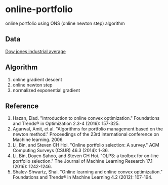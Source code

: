 # online-portfolio
online portfolio using ONS (online newton step) algorithm

## Data

[Dow jones industrial average](https://www.kaggle.com/dantest232/dow-jones-1jan2000-to-6dec2017)

## Algorithm

1. online gradient descent
2. online newton step
3. normalized exponential gradient

## Reference

1. Hazan, Elad. "Introduction to online convex optimization." Foundations and Trends® in Optimization 2.3-4 (2016): 157-325.
2. Agarwal, Amit, et al. "Algorithms for portfolio management based on the newton method." Proceedings of the 23rd international conference on Machine learning. 2006.
3. Li, Bin, and Steven CH Hoi. "Online portfolio selection: A survey." ACM Computing Surveys (CSUR) 46.3 (2014): 1-36.
4. Li, Bin, Doyen Sahoo, and Steven CH Hoi. "OLPS: a toolbox for on-line portfolio selection." The Journal of Machine Learning Research 17.1 (2016): 1242-1246.
5. Shalev-Shwartz, Shai. "Online learning and online convex optimization." Foundations and Trends® in Machine Learning 4.2 (2012): 107-194.

